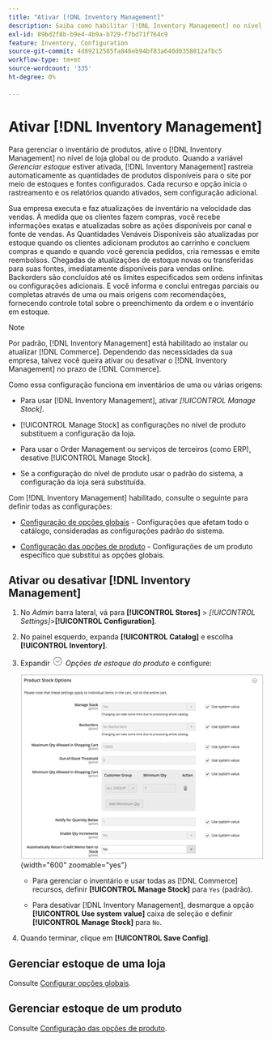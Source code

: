```yaml
---
title: "Ativar [!DNL Inventory Management]"
description: Saiba como habilitar [!DNL Inventory Management] no nível de loja global ou de produto.
exl-id: 89bd2f8b-b9e4-4b9a-b729-f7bd71f764c9
feature: Inventory, Configuration
source-git-commit: 4d89212585fa846eb94bf83a640d0358812afbc5
workflow-type: tm+mt
source-wordcount: '335'
ht-degree: 0%

---
```


# Ativar [!DNL Inventory Management]

Para gerenciar o inventário de produtos, ative o [!DNL Inventory Management] no nível de loja global ou de produto. Quando a variável _Gerenciar estoque_ estiver ativada, [!DNL Inventory Management] rastreia automaticamente as quantidades de produtos disponíveis para o site por meio de estoques e fontes configurados. Cada recurso e opção inicia o rastreamento e os relatórios quando ativados, sem configuração adicional.

Sua empresa executa e faz atualizações de inventário na velocidade das vendas. À medida que os clientes fazem compras, você recebe informações exatas e atualizadas sobre as ações disponíveis por canal e fonte de vendas. As Quantidades Venáveis Disponíveis são atualizadas por estoque quando os clientes adicionam produtos ao carrinho e concluem compras e quando e quando você gerencia pedidos, cria remessas e emite reembolsos. Chegadas de atualizações de estoque novas ou transferidas para suas fontes, imediatamente disponíveis para vendas online. Backorders são concluídos até os limites especificados sem ordens infinitas ou configurações adicionais. E você informa e conclui entregas parciais ou completas através de uma ou mais origens com recomendações, fornecendo controle total sobre o preenchimento da ordem e o inventário em estoque.

>[!NOTE]
>
>Por padrão, [!DNL Inventory Management] está habilitado ao instalar ou atualizar [!DNL Commerce]. Dependendo das necessidades da sua empresa, talvez você queira ativar ou desativar o [!DNL Inventory Management] no prazo de [!DNL Commerce].

Como essa configuração funciona em inventários de uma ou várias origens:

- Para usar [!DNL Inventory Management], ativar _[!UICONTROL Manage Stock]_.

- [!UICONTROL Manage Stock] as configurações no nível de produto substituem a configuração da loja.

- Para usar o Order Management ou serviços de terceiros (como ERP), desative [!UICONTROL Manage Stock].

- Se a configuração do nível de produto usar o padrão do sistema, a configuração da loja será substituída.

Com [!DNL Inventory Management] habilitado, consulte o seguinte para definir todas as configurações:

- [Configuração de opções globais](global-options.md) - Configurações que afetam todo o catálogo, consideradas as configurações padrão do sistema.

- [Configuração das opções de produto](product-options.md) - Configurações de um produto específico que substitui as opções globais.

## Ativar ou desativar [!DNL Inventory Management]

1. No _Admin_ barra lateral, vá para **[!UICONTROL Stores]** > _[!UICONTROL Settings]_>**[!UICONTROL Configuration]**.

1. No painel esquerdo, expanda **[!UICONTROL Catalog]** e escolha **[!UICONTROL Inventory]**.

1. Expandir ![Seletor de expansão](../assets/icon-display-expand.png) _Opções de estoque do produto_ e configure:

   ![Opções de estoque do produto](assets/config-catalog-inventory-product-stock-options.png){width="600" zoomable="yes"}

   - Para gerenciar o inventário e usar todas as [!DNL Commerce] recursos, definir **[!UICONTROL Manage Stock]** para `Yes` (padrão).

   - Para desativar [!DNL Inventory Management], desmarque a opção **[!UICONTROL Use system value]** caixa de seleção e definir **[!UICONTROL Manage Stock]** para `No`.

1. Quando terminar, clique em **[!UICONTROL Save Config]**.

## Gerenciar estoque de uma loja

Consulte [Configurar opções globais](global-options.md).

## Gerenciar estoque de um produto

Consulte [Configuração das opções de produto](product-options.md).
